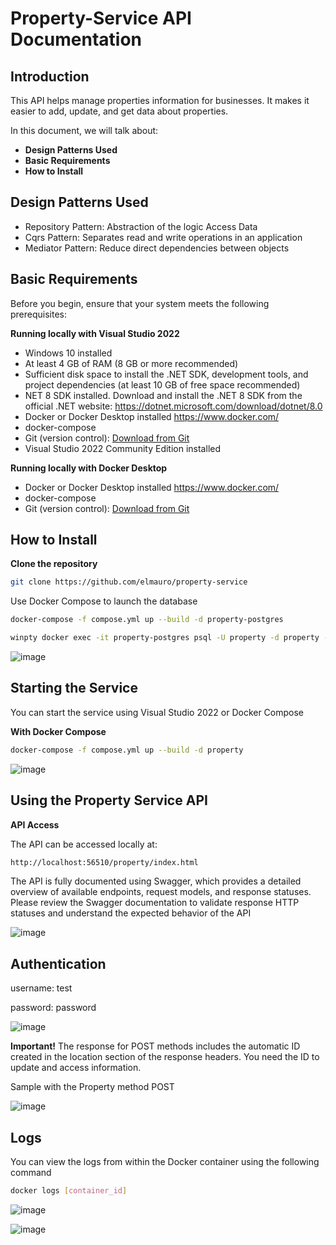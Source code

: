 # Property-Service API Documentation

## Introduction

This API helps manage properties information for businesses. It makes it easier to add, update, and get data about properties.

In this document, we will talk about:

- **Design Patterns Used**
- **Basic Requirements**
- **How to Install**

## Design Patterns Used

- Repository Pattern: Abstraction of the logic Access Data
- Cqrs Pattern: Separates read and write operations in an application
- Mediator Pattern: Reduce direct dependencies between objects

## Basic Requirements

Before you begin, ensure that your system meets the following prerequisites:

**Running locally with Visual Studio 2022**
- Windows 10 installed
- At least 4 GB of RAM (8 GB or more recommended)
- Sufficient disk space to install the .NET SDK, development tools, and project dependencies (at least 10 GB of free space recommended)
- NET 8 SDK installed. Download and install the .NET 8 SDK from the official .NET website: https://dotnet.microsoft.com/download/dotnet/8.0
- Docker or Docker Desktop installed https://www.docker.com/
- docker-compose
- Git (version control): [Download from Git](https://git-scm.com/)
- Visual Studio 2022 Community Edition installed

**Running locally with Docker Desktop**
- Docker or Docker Desktop installed https://www.docker.com/
- docker-compose
- Git (version control): [Download from Git](https://git-scm.com/)

## How to Install

**Clone the repository**
```sh
git clone https://github.com/elmauro/property-service
```

Use Docker Compose to launch the database

```sh
docker-compose -f compose.yml up --build -d property-postgres
```

```sh
winpty docker exec -it property-postgres psql -U property -d property -f scripts/idempotent-migration.sql
```

![image](https://github.com/user-attachments/assets/e9110029-5971-4774-b813-81ec260f1270)

## Starting the Service

You can start the service using Visual Studio 2022 or Docker Compose

**With Docker Compose**

```sh
docker-compose -f compose.yml up --build -d property
```

![image](https://github.com/user-attachments/assets/b93b0c2c-8477-4eee-8d70-ae81cab5b199)

## Using the Property Service API

**API Access**

The API can be accessed locally at:

```sh
http://localhost:56510/property/index.html
```

The API is fully documented using Swagger, which provides a detailed overview of available endpoints, request models, and response statuses. Please review the Swagger documentation to validate response HTTP statuses and understand the expected behavior of the API

![image](https://github.com/user-attachments/assets/7ab0239d-a9f8-4693-a325-f5bd39cbc307)

## Authentication

username: test

password: password

![image](https://github.com/user-attachments/assets/7c2548b9-0fb1-4763-aedd-16e00820b3fd)


**Important!**
The response for POST methods includes the automatic ID created in the location section of the response headers. You need the ID to update and access information.

Sample with the Property method POST

![image](https://github.com/user-attachments/assets/c164e60a-e35e-4701-a733-d0b1ee0ee3ee)


## Logs

You can view the logs from within the Docker container using the following command

```sh
docker logs [container_id]
```

![image](https://github.com/user-attachments/assets/7a5e8b0e-487f-4ac8-8ac0-bbec00fbd500)

![image](https://github.com/user-attachments/assets/4769ba7a-7ce3-4506-a50d-bf2b6ba0b920)




